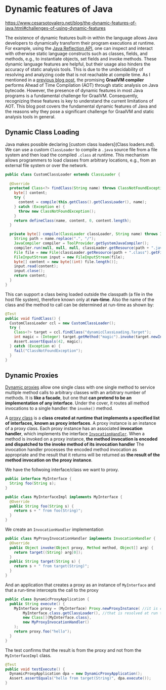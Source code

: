 # Dynamic features of Java

https://www.cesarsotovalero.net/blog/the-dynamic-features-of-java.html#challenges-of-using-dynamic-features

The existence of dynamic features built-in within the language allows Java developers to dynamically transform their program executions at runtime. For example, using the [Java Reflection API](https://docs.oracle.com/javase/tutorial/reflect/), one can inspect and interact with otherwise static language constructs such as classes, fields, and methods, e.g., to instantiate objects, set fields and invoke methods. These dynamic language features are helpful, but their usage also hinders the accuracy of static analysis tools. This is due to the undecidability of resolving and analyzing code that is not reachable at compile time. As I mentioned in a [previous blog post](https://www.cesarsotovalero.net/blog/aot-vs-jit-compilation-in-java.html), the promising **GraalVM compiler** performs Ahead of Time Compilation (AOT) through static analysis on Java bytecode. However, the presence of dynamic features in most Java programs is a fundamental challenge for GraalVM. Consequently, recognizing these features is key to understand the current limitations of AOT. This blog post covers the fundamental dynamic features of Java and the reasons why they pose a significant challenge for GraalVM and static analysis tools in general.

## Dynamic Class Loading

Java makes possible declaring  [custom class loaders](Class loaders.md). We can use a custom `ClassLoader` to compile a `.java` source file from a file system and then load the compiled `.class` at runtime. This mechanism allows programmers to load classes from arbitrary locations, e.g., from an external file system or over the network.

```java
public class CustomClassLoader extends ClassLoader {
  
  @Override
  protected Class<?> findClass(String name) throws ClassNotFoundException {
    byte[] content;
    try {
      content = compile(this.getClass().getClassLoader(), name);
    } catch (Exception e) {
      throw new ClassNotFoundException();
    }
    return defineClass(name, content, 0, content.length);
  }

  private byte[] compile(ClassLoader classLoader, String name) throws IOException {
    String path = name.replace(".", "/");
    JavaCompiler compiler = ToolProvider.getSystemJavaCompiler();
    compiler.run(null, null, null, classLoader.getResource(path + ".java").getFile());
    File file = new File(classLoader.getResource(path + ".class").getFile());
    FileInputStream input = new FileInputStream(file);
    byte[] content = new byte[(int) file.length()];
    input.read(content);
    input.close();
    return content;
  }
} 
```

This can support a class being loaded outside the classpath (a file in the host file system), therefore known only at **run-time**. Also the name of the class and the method to call can be determined at run-time as shown by:

```java
@Test
public void findClass() {
  CustomClassLoader ccl = new CustomClassLoader();
  try {
    Class<?> target = ccl.findClass("dynamicClassLoading.Target");
    int magic = (Integer) target.getMethod("magic").invoke(target.newInstance());
    Assert.assertEquals(42, magic);
  } catch (Exception e) {
    fail("ClassNotFoundException");
  }
}
```

## Dynamic Proxies


[Dynamic proxies](https://www.baeldung.com/java-dynamic-proxies) allow one single class with one single method to service multiple method calls to arbitrary classes with an arbitrary number of methods. It is **like a facade**, but one that **can pretend to be an implementation of any interface**. Under the cover, it routes all method invocations to a single handler: the `invoke()` method.

A [proxy class](https://docs.oracle.com/en/java/javase/17/docs/api/java.base/java/lang/reflect/Proxy.html) is a **class created at runtime that implements a specified list of interfaces, known as proxy interfaces**. A proxy instance is an instance of a proxy class. Each proxy instance has an associated **invocation handler**, which implements the interface [`InvocationHandler`](https://docs.oracle.com/en/java/javase/17/docs/api/java.base/java/lang/reflect/InvocationHandler.html). When a method is invoked on a proxy instance, **the method invocation is encoded and dispatched to the invoke method of its invocation handler** The invocation handler processes the encoded method invocation as appropriate and the result that it returns will be returned as **the result of the method invocation on the proxy instance**.

We have the follwoing interface/class we want to proxy.
```java
public interface MyInterface {
  String foo(String s);
}

public class MyInterfaceImpl implements MyInterface {
  @Override
  public String foo(String s) {
    return s + " from foo(String)";
  }
}
```
We create an `InvocationHandler` implementation

```java
public class MyProxyInvocationHandler implements InvocationHandler {
  @Override
  public Object invoke(Object proxy, Method method, Object[] arg) {
    return target((String) arg[0]);
  }
  public String target(String s) {
    return s + " from target(String)";
  }
} 
```
And an application that creates a proxy as an instance of `MyInterface` and that a run-time intercepts the call to the proxy

```java
public class DynamicProxyApplication {
  public String execute() {
    MyInterface proxy = (MyInterface) Proxy.newProxyInstance( //it is created at run-time
        MyInterface.class.getClassLoader(), //that is resolved at run time
        new Class[]{MyInterface.class},
        new MyProxyInvocationHandler()
    );
    return proxy.foo("hello");
  }
}
```
The test confirms that the result is from the proxy and not from the `MyInterfaceImpl` class.
```java
@Test
public void testExecute() {
  DynamicProxyApplication dpa = new DynamicProxyApplication();
  Assert.assertEquals("hello from target(String)", dpa.execute());
}
```
